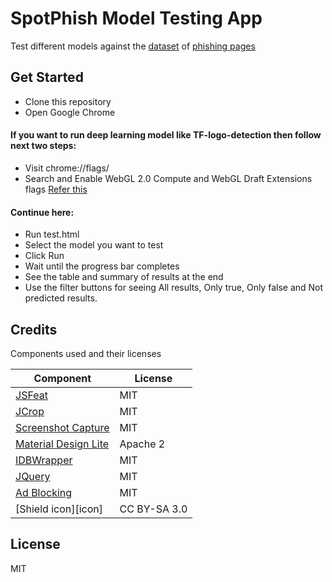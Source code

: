 # SpotPhish Model Testing App
Test different models against the [dataset](load-dataset.json) of [phishing pages](test-data)

## Get Started
- Clone this repository
- Open Google Chrome
#### If you want to run deep learning model like TF-logo-detection then follow next two steps:
- Visit chrome://flags/
- Search and Enable WebGL 2.0 Compute and WebGL Draft Extensions flags [Refer this](install.gif)
#### Continue here:
- Run test.html
- Select the model you want to test
- Click Run
- Wait until the progress bar completes
- See the table and summary of results at the end
- Use the filter buttons for seeing All results, Only true, Only false and Not predicted results.



## Credits

Components used and their licenses

|Component  |License    |
| --------- | --------- |
| [JSFeat](https://github.com/inspirit/jsfeat) | MIT |
| [JCrop](https://github.com/tapmodo/Jcrop) | MIT |
| [Screenshot Capture](https://github.com/simov/screenshot-capture) | MIT |
| [Material Design Lite](https://github.com/google/material-design-lite) | Apache 2 |
| [IDBWrapper](https://github.com/jensarps/IDBWrapper) | MIT |
| [JQuery](https://jquery.com) | MIT |
| [Ad Blocking](https://github.com/citp/ad-blocking) | MIT |
| [Shield icon][icon] | CC BY-SA 3.0 |

## License

MIT




